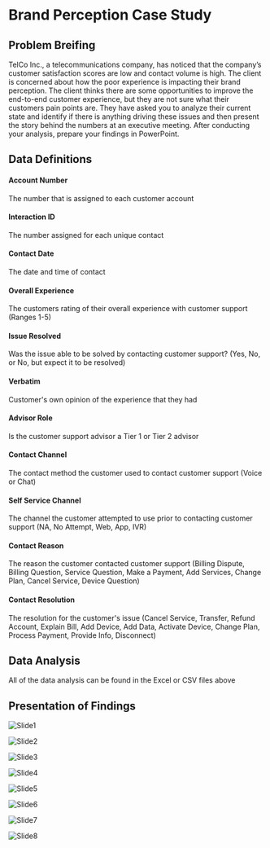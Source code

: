 # Brand Perception Case Study
 
## Problem Breifing
TelCo Inc., a telecommunications company, has noticed that the company’s customer satisfaction
scores are low and contact volume is high.
The client is concerned about how the poor experience is impacting their brand perception. The client
thinks there are some opportunities to improve the end-to-end customer experience, but they are not sure
what their customers pain points are.
They have asked you to analyze their current state and identify if there is anything driving these issues
and then present the story behind the numbers at an executive meeting. After conducting your analysis, prepare your findings in PowerPoint.

## Data Definitions
#### Account Number
The number that is assigned to each customer account

#### Interaction ID
The number assigned for each unique contact

#### Contact Date
The date and time of contact

#### Overall Experience
The customers rating of their overall experience with customer support (Ranges 1-5)

#### Issue Resolved
Was the issue able to be solved by contacting customer support? (Yes, No, or No, but expect it to be resolved)

#### Verbatim
Customer's own opinion of the experience that they had

#### Advisor Role
Is the customer support advisor a Tier 1 or Tier 2 advisor

#### Contact Channel
The contact method the customer used to contact customer support (Voice or Chat)

#### Self Service Channel
The channel the customer attempted to use prior to contacting customer support (NA, No Attempt, Web, App, IVR)

#### Contact Reason
The reason the customer contacted customer support (Billing Dispute, Billing Question, Service Question, Make a Payment, Add Services, Change Plan, Cancel Service, Device Question)

#### Contact Resolution
The resolution for the customer's issue (Cancel Service, Transfer, Refund Account, Explain Bill, Add Device, Add Data, Activate Device, Change Plan, Process Payment, Provide Info, Disconnect)

## Data Analysis
All of the data analysis can be found in the Excel or CSV files above

## Presentation of Findings
![Slide1](https://github.com/user-attachments/assets/1eb5a84c-67ee-46f3-9646-be0db07e3f29)

![Slide2](https://github.com/user-attachments/assets/89065bdd-932c-4068-be19-666cd30a8594)

![Slide3](https://github.com/user-attachments/assets/0e07ea4d-2fbd-4f05-9822-893f6b1a16cb)

![Slide4](https://github.com/user-attachments/assets/c71a1b52-2862-4e3c-895b-5c637104e3c6)

![Slide5](https://github.com/user-attachments/assets/e3a3f190-3281-461f-ab0c-370220beceb1)

![Slide6](https://github.com/user-attachments/assets/00e72580-beb9-4141-8671-f00d1edd21f5)

![Slide7](https://github.com/user-attachments/assets/e3a5dd0b-647e-4f2f-895e-1550577c4b3c)

![Slide8](https://github.com/user-attachments/assets/c55e684a-66e6-4bd7-b5b5-b8a1dbddbeae)



